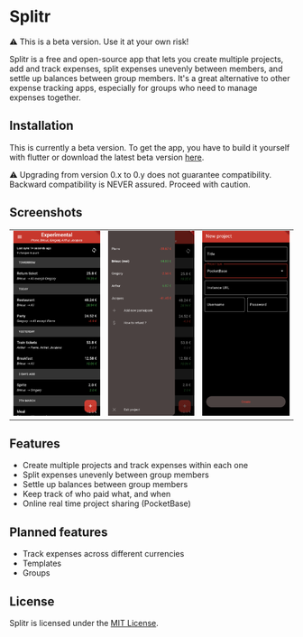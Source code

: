 # Splitr

:warning: This is a beta version. Use it at your own risk!

Splitr is a free and open-source app that lets you create multiple projects, add and track expenses, split expenses unevenly between members, and settle up balances between group members. It's a great alternative to other expense tracking apps, especially for groups who need to manage expenses together.

## Installation

This is currently a beta version. To get the app, you have to build it yourself with flutter or download the latest beta version [here](https://github.com/BhasherBEL/Splitr/releases).

:warning: Upgrading from version 0.x to 0.y does not guarantee compatibility. Backward compatibility is NEVER assured. Proceed with caution.

## Screenshots

| | | |
|:-------------------------:|:-------------------------:|:-------------------------:|
![Project](https://raw.githubusercontent.com/BhasherBEL/Splitr/master/metadata/en-US/images/phoneScreenshots/1.png) | ![Refund](https://raw.githubusercontent.com/BhasherBEL/Splitr/master/metadata/en-US/images/phoneScreenshots/2.png) | ![New project](https://raw.githubusercontent.com/BhasherBEL/Splitr/master/metadata/en-US/images/phoneScreenshots/3.png) |

## Features

- Create multiple projects and track expenses within each one
- Split expenses unevenly between group members
- Settle up balances between group members
- Keep track of who paid what, and when
- Online real time project sharing (PocketBase)

## Planned features

- Track expenses across different currencies
- Templates
- Groups

## License

Splitr is licensed under the [MIT License](LICENCE.md).
